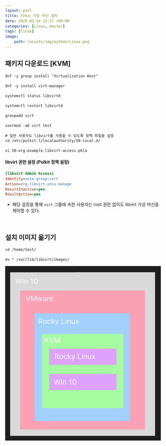 ```yaml
---
layout: post
title: 리눅스 가상 머신 설치
date: 2025-03-24 12:17 +09:00
categories: [Linux, master]
tags: [linux]
image:
    path: /assets/img/python/Linux.png
---
```


## 패키지 다운로드 [KVM]

```shell
dnf -y group install "Virtualization Host"

dnf -y install virt-manager

systemctl status libvirtd

systemctl restart libvirtd

groupadd virt

usermod -aG virt test

# 일반 사용자도 libvirt를 사용할 수 있도록 정책 파일을 설정
cd /etc/polkit-l/localauthority/50-local.d/

vi 50-org.example.libvirt-access.pkla
```

#### libvirt 권한 설정 (Polkit 정책 설정)

```ini
[libvirt Admin Access]
Identity=unix-group:virt
Action=org.libvirt.unix.manage
ResultInactive=yes
ResultActive=yes
```

- 해당 설정을 통해 `virt` 그룹에 속한 사용자는 root 권한 없이도 libvirt 가상 머신을 제어할 수 있다.


<br>

## 설치 이미지 옮기기

```shell
cd /home/test/

mv * /var/lib/libvirt/images/
```

![구조](/assets/img/linux/linux41_01.png)
